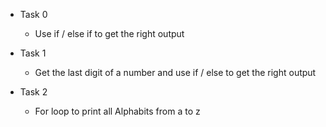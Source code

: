 - Task 0
	- Use if / else if to get the right output

- Task 1
	- Get the last digit of a number and use if / else to get the right output

- Task 2
	- For loop to print all Alphabits from a to z
